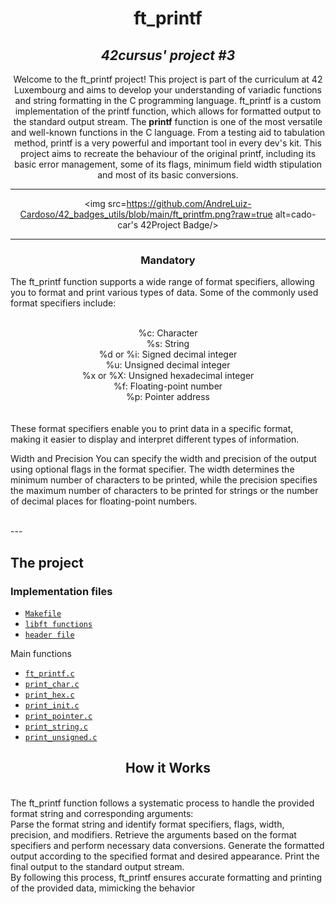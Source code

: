 <h1 align=center>
	<b>ft_printf</b>
</h1>

<h2 align=center>
	 <i>42cursus' project #3</i>
</h2>

<p align=center>
	Welcome to the ft_printf project! This project is part of the curriculum at 42 Luxembourg and aims to develop your understanding of variadic functions and string formatting in the C programming language. ft_printf is a custom implementation of the printf function, which allows for formatted output to the standard output stream.
	The <b>printf</b> function is one of the most versatile and well-known functions in the C language. From a testing aid to tabulation method, printf is a very powerful and important tool in every dev's kit. This project aims to recreate the behaviour of the original printf, including its basic error management, some of its flags, minimum field width stipulation and most of its basic conversions.

---
<div align=center>

<img src=https://github.com/AndreLuiz-Cardoso/42_badges_utils/blob/main/ft_printfm.png?raw=true alt=cado-car's 42Project Badge/>
</div>

---

<h3 align=center>
Mandatory
</h3>

The ft_printf function supports a wide range of format specifiers, allowing you to format and print various types of data. Some of the commonly used format specifiers include:
<br/>
<br/>
<div align="center">
%c: Character <br/>
%s: String <br/>
%d or %i: Signed decimal integer <br/>
%u: Unsigned decimal integer <br/>
%x or %X: Unsigned hexadecimal integer <br/>
%f: Floating-point number <br/>
%p: Pointer address <br/>
</div>
<br/>
<br/>
These format specifiers enable you to print data in a specific format, making it easier to display and interpret different types of information.

Width and Precision
You can specify the width and precision of the output using optional flags in the format specifier. The width determines the minimum number of characters to be printed, while the precision specifies the maximum number of characters to be printed for strings or the number of decimal places for floating-point numbers.

<br/>
---

<h2>
The project
</h2>

### Implementation files
	
- [`Makefile`](Makefile)
- [`libft functions`](libft/)
- [`header file`](ft_printf.h)

Main functions
	
- [`ft_printf.c`](ft_printf.c)
- [`print_char.c`](print_char.c)
- [`print_hex.c`](print_hex.c)
- [`print_init.c`](print_init.c)
- [`print_pointer.c`](print_pointer.c)
- [`print_string.c`](print_string.c)
- [`print_unsigned.c`](print_unsigned.c)
<div align="center">
<h2> How it Works </h2>
</div>
<br/>
The ft_printf function follows a systematic process to handle the provided format string and corresponding arguments:
<br/>
Parse the format string and identify format specifiers, flags, width, precision, and modifiers.
Retrieve the arguments based on the format specifiers and perform necessary data conversions.
Generate the formatted output according to the specified format and desired appearance.
Print the final output to the standard output stream.
<br/>
By following this process, ft_printf ensures accurate formatting and printing of the provided data, mimicking the behavior
